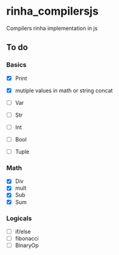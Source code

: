 ﻿# rinha_compilersjs

Compilers rinha implementation in js

## To do

### Basics
- [X] Print

- [X] mutiple values in math or string concat
- [ ] Var
- [ ] Str
- [ ] Int
- [ ] Bool
- [ ] Tuple

### Math
- [X] Div
- [X] mult
- [X] Sub
- [X] Sum

### Logicals
- [ ] if/else
- [ ] fibonacci
- [ ] BinaryOp

